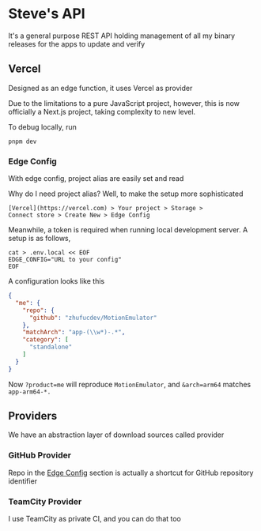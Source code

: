 # Steve's API

It's a general purpose REST API holding management
of all my binary releases for the apps to update and
verify

## Vercel

Designed as an edge function, it uses Vercel as provider

Due to the limitations to a pure JavaScript project, however,
this is now officially a Next.js project, taking complexity to
new level.

To debug locally, run

```shell
pnpm dev
```

### Edge Config

With edge config, project alias are easily set and read

Why do I need project alias?
Well, to make the setup more sophisticated

```
[Vercel](https://vercel.com) > Your project > Storage >
Connect store > Create New > Edge Config
```

Meanwhile, a token is required when running 
local development server. A setup is as follows,
```shell
cat > .env.local << EOF
EDGE_CONFIG="URL to your config"
EOF
```

A configuration looks like this

```json
{
  "me": {
    "repo": {
      "github": "zhufucdev/MotionEmulator"
    },
    "matchArch": "app-(\\w*)-.*",
    "category": [
      "standalone"
    ]
  }
}
```

Now `?product=me` will reproduce `MotionEmulator`, and `&arch=arm64`
matches `app-arm64-*.`

## Providers

We have an abstraction layer of download sources called provider

### GitHub Provider

Repo in the [Edge Config](#edge-config) section is actually a shortcut
for GitHub repository identifier 

### TeamCity Provider

I use TeamCity as private CI, and you can do that too

